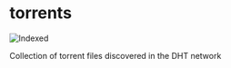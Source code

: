 torrents 
========
![Indexed](https://img.shields.io/badge/indexed-108851-blue)

Collection of torrent files discovered in the DHT network
